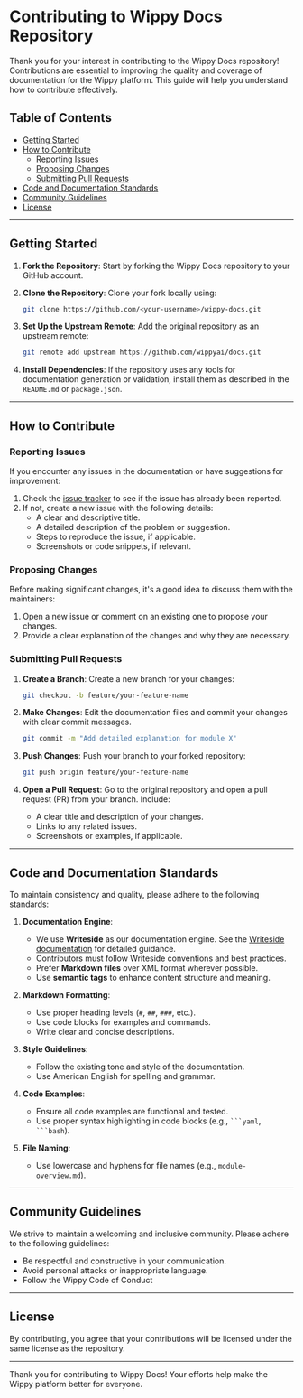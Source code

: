 # Contributing to Wippy Docs Repository

Thank you for your interest in contributing to the Wippy Docs repository! Contributions are essential to improving the quality and coverage of documentation for the Wippy platform. This guide will help you understand how to contribute effectively.

## Table of Contents
- [Getting Started](#getting-started)
- [How to Contribute](#how-to-contribute)
    - [Reporting Issues](#reporting-issues)
    - [Proposing Changes](#proposing-changes)
    - [Submitting Pull Requests](#submitting-pull-requests)
- [Code and Documentation Standards](#code-and-documentation-standards)
- [Community Guidelines](#community-guidelines)
- [License](#license)

---

## Getting Started

1. **Fork the Repository**: Start by forking the Wippy Docs repository to your GitHub account.
2. **Clone the Repository**: Clone your fork locally using:

    ```bash
    git clone https://github.com/<your-username>/wippy-docs.git
    ```

3. **Set Up the Upstream Remote**: Add the original repository as an upstream remote:

    ```bash
    git remote add upstream https://github.com/wippyai/docs.git
    ```

4. **Install Dependencies**: If the repository uses any tools for documentation generation or validation, install them as described in the `README.md` or `package.json`.

---

## How to Contribute

### Reporting Issues

If you encounter any issues in the documentation or have suggestions for improvement:

1. Check the [issue tracker](https://github.com/wippyai/docs/issues) to see if the issue has already been reported.
2. If not, create a new issue with the following details:
    - A clear and descriptive title.
    - A detailed description of the problem or suggestion.
    - Steps to reproduce the issue, if applicable.
    - Screenshots or code snippets, if relevant.

### Proposing Changes

Before making significant changes, it's a good idea to discuss them with the maintainers:

1. Open a new issue or comment on an existing one to propose your changes.
2. Provide a clear explanation of the changes and why they are necessary.

### Submitting Pull Requests

1. **Create a Branch**: Create a new branch for your changes:

    ```bash
    git checkout -b feature/your-feature-name
    ```

2. **Make Changes**: Edit the documentation files and commit your changes with clear commit messages.

    ```bash
    git commit -m "Add detailed explanation for module X"
    ```

3. **Push Changes**: Push your branch to your forked repository:

    ```bash
    git push origin feature/your-feature-name
    ```

4. **Open a Pull Request**: Go to the original repository and open a pull request (PR) from your branch. Include:
    - A clear title and description of your changes.
    - Links to any related issues.
    - Screenshots or examples, if applicable.

---

## Code and Documentation Standards

To maintain consistency and quality, please adhere to the following standards:

1. **Documentation Engine**:
    - We use **Writeside** as our documentation engine.
      See the [Writeside documentation](https://www.jetbrains.com/help/writerside) for detailed guidance.
    - Contributors must follow Writeside conventions and best practices.
    - Prefer **Markdown files** over XML format wherever possible.
    - Use **semantic tags** to enhance content structure and meaning.

2. **Markdown Formatting**:
    - Use proper heading levels (`#`, `##`, `###`, etc.).
    - Use code blocks for examples and commands.
    - Write clear and concise descriptions.

3. **Style Guidelines**:
    - Follow the existing tone and style of the documentation.
    - Use American English for spelling and grammar.

4. **Code Examples**:
    - Ensure all code examples are functional and tested.
    - Use proper syntax highlighting in code blocks (e.g., ` ```yaml `, ` ```bash `).

5. **File Naming**:
    - Use lowercase and hyphens for file names (e.g., `module-overview.md`).

---

## Community Guidelines

We strive to maintain a welcoming and inclusive community. Please adhere to the following guidelines:

- Be respectful and constructive in your communication.
- Avoid personal attacks or inappropriate language.
- Follow the Wippy Code of Conduct

---

## License

By contributing, you agree that your contributions will be licensed under the same license as the repository.

---

Thank you for contributing to Wippy Docs! Your efforts help make the Wippy platform better for everyone.

